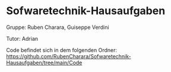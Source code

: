 # Sofwaretechnik-Hausaufgaben
Gruppe: Ruben Charara, Guiseppe Verdini

Tutor: Adrian

Code befindet sich in dem folgenden Ordner: 
https://github.com/RubenCharara/Sofwaretechnik-Hausaufgaben/tree/main/Code
